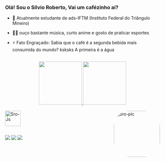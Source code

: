### Olá! Sou o Sílvio Roberto, Vai um cafézinho aí?

- 🤞  Atualmente estudante de ads-IFTM (Instituto Federal do Triângulo Mineiro)
- 🐱‍💻 ouço bastante música, curto anime e gosto de praticar esportes 
- ⚡ Fato Engraçado: Sabia que o café é a segunda bebida mais consumida do mundo? ksksks A primeira é a água

  ##

<div align="center">
  <a href="https://github.com/Srobertocs">
  <img height="140em" src="https://github-readme-stats.vercel.app/api?username=Srobertocs&show_icons=true&theme=dark&include_all_commits=true&count_private=true"/>
  <img height="140em" src="https://github-readme-stats.vercel.app/api/top-langs/?username=Srobertocs&layout=compact&langs_count=7&theme=dark"/>
</div>  
<div style="display: inline_block"><br>
  <img align="center" alt="Sro-Js" height="50" width="50" src="https://cdn.jsdelivr.net/gh/devicons/devicon/icons/c/c-original.svg">
  <img align="right" alt="Sro-pic" height="150" style="border-radius:50px;" 
  src="https://3.bp.blogspot.com/-iDCIgTRVx-o/WHTUm7gK6mI/AAAAAAAAYbc/yM7i1uwLMS4HHVWzGB6W1kBldDEWLNbYgCLcB/s1600/Gifs%2Banimados%2BBoku%2Bno%2BHero%2BAcademia%2B3.gif">
</div>
</div>
  
  ##
<div>
   <a href="https://www.instagram.com/s_robertocs/" target="_blank"><img src="https://img.shields.io/badge/-Instagram-%23E4405F?style=for-the-badge&logo=instagram&logoColor=white" target="_blank"></a>
   <a href="" target="_blank"><img src="https://img.shields.io/badge/Gmail-D14836?style=for-the-badge&logo=gmail&logoColor=white" target="_blank"></a>
   <a href="https://api.whatsapp.com/send?phone=5534996343432&text=%F0%9F%91%8C" target="_blank"><img src="https://img.shields.io/badge/WhatsApp-25D366?style=for-the-badge&logo=whatsapp&logoColor=white" target="_blank"></a>
</div>
